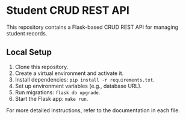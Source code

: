# Student CRUD REST API

This repository contains a Flask-based CRUD REST API for managing student records.

## Local Setup

1. Clone this repository.
2. Create a virtual environment and activate it.
3. Install dependencies: `pip install -r requirements.txt`.
4. Set up environment variables (e.g., database URL).
5. Run migrations: `flask db upgrade`.
6. Start the Flask app: `make run`.

For more detailed instructions, refer to the documentation in each file.
